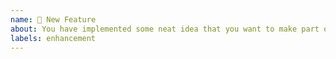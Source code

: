 ```yaml
---
name: 🎉 New Feature
about: You have implemented some neat idea that you want to make part of this project?
labels: enhancement
---
```

